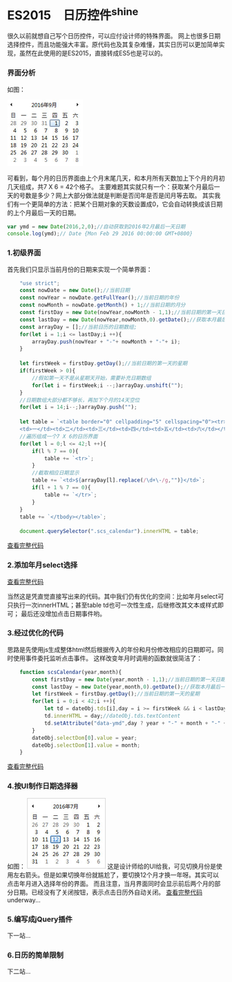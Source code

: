 # ES2015　日历控件<sup>shine</sup>

很久以前就想自己写个日历控件，可以应付设计师的特殊界面。
网上也很多日期选择控件，而且功能强大丰富。原代码也及其复杂难懂，其实日历可以更加简单实现，虽然在此使用的是ES2015，直接转成ES5也是可以的。

### 界面分析

如图：

![image](https://github.com/scscms/scs-calendar/raw/master/calendar.jpg)

可看到，每个月的日历界面由上个月末尾几天，和本月所有天数加上下个月的月初几天组成，共7 X 6 = 42个格子。
主要难题其实就只有一个：获取某个月最后一天的号数是多少？网上大部分做法就是判断是否闰年是否是闰月等去取。
其实我们有一个更简单的方法：把某个日期对象的天数设置成0，它会自动转换成该日期的上个月最后一天的日期。
```javascript
var ymd = new Date(2016,2,0);//自动获取到2016年2月最后一天日期
console.log(ymd);// Date {Mon Feb 29 2016 00:00:00 GMT+0800}
```

### 1.初级界面
首先我们只显示当前月份的日期来实现一个简单界面：
```javascript
	"use strict";
    const nowDate = new Date();//当前日期
    const nowYear = nowDate.getFullYear();//当前日期的年份
    const nowMonth = nowDate.getMonth() + 1;//当前日期的月分
    const firstDay = new Date(nowYear,nowMonth - 1,1);//当前日期的第一天日期
    const lastDay = new Date(nowYear,nowMonth,0).getDate();//获取本月最后一天的号数
    const arrayDay = [];//当前日历的日期数组;
    for(let i = 1;i <= lastDay;i ++){
        arrayDay.push(nowYear + "-"+ nowMonth + "-"+ i);
    }

    let firstWeek = firstDay.getDay();//当前日期的第一天的星期
    if(firstWeek > 0){
        //假如第一天不是从星期天开始，需要补充日期数组
        for(let i = firstWeek;i --;)arrayDay.unshift("");
    }
    //日期数组大部分都不够长，再加下个月的14天空位
    for(let i = 14;i--;)arrayDay.push("");

    let table = `<table border="0" cellpadding="5" cellspacing="0"><tr><td>日</td>
    <td>一</td><td>二</td><td>三</td><td>四</td><td>五</td><td>六</td></tr><tbody>`;
    //遍历组成一个7 X 6的日历界面
    for(let l = 0;l <= 42;l ++){
        if(l % 7 == 0){
            table += `<tr>`;
        }
        //截取相应日期显示
        table += `<td>${arrayDay[l].replace(/\d+\-/g,"")}</td>`;
        if(l + 1 % 7 == 0){
            table += `</tr>`;
        }
    }
    table += `</tbody></table>`;

    document.querySelector(".scs_calendar").innerHTML = table;
```
[查看完整代码](index.html)

### 2.添加年月select选择

[查看完整代码](index2.html)

当然这是凭直觉直接写出来的代码。其中我们仍有优化的空间：比如年月select可只执行一次innerHTML；甚至table td也可一次性生成，后继修改其文本或样式即可；
最后还没增加点击日期事件哟。

### 3.经过优化的代码

思路是先使用js生成整体html然后根据传入的年份和月份修改相应的日期即可。同时使用事件委托监听点击事件。
这样改变年月时调用的函数就很简洁了：
```javascript
    function scsCalendar(year,month){
        const firstDay = new Date(year,month - 1,1);//当前日期的第一天日期
        const lastDay = new Date(year,month,0).getDate();//获取本月最后一天的号数
        let firstWeek = firstDay.getDay();//当前日期的第一天的星期
        for(let i = 0;i < 42;i ++){
            let td = dateObj.tds[i],day = i >= firstWeek && i < lastDay + firstWeek ? i - firstWeek + 1 : "";
            td.innerHTML = day;//dateObj.tds.textContent
            td.setAttribute("data-ymd",day ? year + "-" + month + "-" + ("0" + day).slice(-2) :"");
        }
        dateObj.selectDom[0].value = year;
        dateObj.selectDom[1].value = month;
    }
```
[查看完整代码](index3.html)

### 4.按UI制作日期选择器
如图：
![image](https://github.com/scscms/scs-calendar/raw/master/ymd.jpg)
这是设计师给的UI给我，可见切换月份是使用左右箭头。但是如果切换年份就尴尬了，要切换12个月才换一年呀。其实可以点击年月进入选择年份的界面。
而且注意，当月界面同时会显示前后两个月的部分日期。已经没有了关闭按钮，表示点击日历外自动关闭。
[查看完整代码](index4.html) underway...
### 5.编写成jQuery插件
下一站...

### 6.日历的简单限制
下二站...
